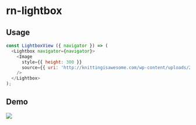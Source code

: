 # rn-lightbox

## Usage

```js
const LightboxView ({ navigator }) => (
  <Lightbox navigator={navigator}>
    <Image
      style={{ height: 300 }}
      source={{ uri: 'http://knittingisawesome.com/wp-content/uploads/2012/12/cat-wearing-a-reindeer-hat1.jpg' }}
    />
  </Lightbox>
);
```


## Demo 

![](https://cloud.githubusercontent.com/assets/378279/9074360/16eac5d6-3b09-11e5-90af-a69980e9f4be.gif)
